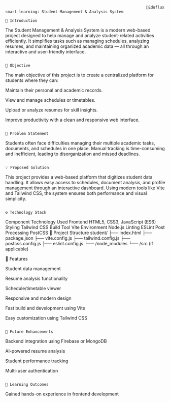                                                                   🌟Eduflux smart-learning: Student Management & Analysis System
                                                                                        🧩 Introduction

The Student Management & Analysis System is a modern web-based project designed to help manage and analyze student-related activities efficiently. It simplifies tasks such as managing schedules, analyzing resumes, and maintaining organized academic data — all through an interactive and user-friendly interface.

                                                                                         🎯 Objective

The main objective of this project is to create a centralized platform for students where they can:

Maintain their personal and academic records.

View and manage schedules or timetables.

Upload or analyze resumes for skill insights.

Improve productivity with a clean and responsive web interface.

                                                                                  🚨 Problem Statement

Students often face difficulties managing their multiple academic tasks, documents, and schedules in one place. Manual tracking is time-consuming and inefficient, leading to disorganization and missed deadlines.

                                                                                   💡 Proposed Solution

This project provides a web-based platform that digitizes student data handling.
It allows easy access to schedules, document analysis, and profile management through an interactive dashboard.
Using modern tools like Vite and Tailwind CSS, the system ensures both performance and visual simplicity.

                                                                                   ⚙️ Technology Stack
Component	Technology Used
Frontend	HTML5, CSS3, JavaScript (ES6)
Styling	Tailwind CSS
Build Tool	Vite
Environment	Node.js
Linting	ESLint
Post Processing	PostCSS
                                                                                   🧱 Project Structure
student/
├── index.html
├── package.json
├── vite.config.js
├── tailwind.config.js
├── postcss.config.js
├── eslint.config.js
├── /node_modules
└── /src (if applicable)

🚀 Features

Student data management

Resume analysis functionality

Schedule/timetable viewer

Responsive and modern design

Fast build and development using Vite

Easy customization using Tailwind CSS

                                                                                        🌱 Future Enhancements

Backend integration using Firebase or MongoDB

AI-powered resume analysis

Student performance tracking

Multi-user authentication

                                                                                        🧠 Learning Outcomes

Gained hands-on experience in frontend development
